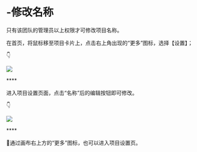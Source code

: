 # -修改名称

只有该团队的管理员以上权限才可修改项目名称。 

在首页，将鼠标移至项目卡片上，点击右上角出现的“更多”图标，选择【设置】；

👇

![](https://images-cdn.shimo.im/lTSgab7HeCA0KB57/4.png!thumbnail)

\*\*\*\*

进入项目设置页面，点击“名称”后的编辑按钮即可修改。 

👇

![](https://images-cdn.shimo.im/O6tUNs7a6ZIOh7kj/5.png!thumbnail)

\*\*\*\*

💌通过画布右上方的“更多”图标，也可以进入项目设置页。 

